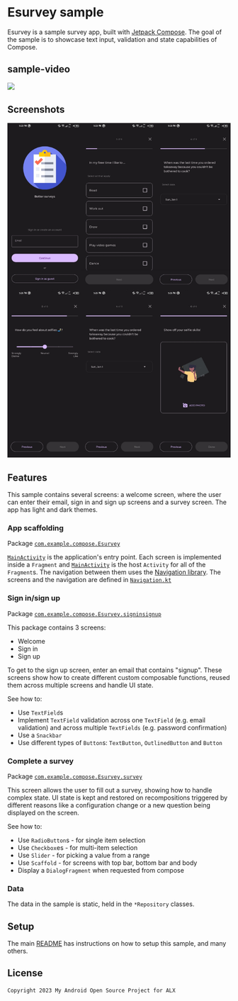 # Esurvey sample

Esurvey is a sample survey app, built with
[Jetpack Compose](https://developer.android.com/jetpack/compose). The goal of the sample is to
showcase text input, validation and state capabilities of Compose.

## sample-video

<img src="screenshots/survey.gif"/>

## Screenshots

<img src="screenshots/screenshots.jpg"/>

## Features

This sample contains several screens: a welcome screen, where the user can enter their email, sign in and sign up screens and a survey screen. The app has light and dark themes.

### App scaffolding

Package [`com.example.compose.Esurvey`][1]

[`MainActivity`][2] is the application's entry point. Each screen is implemented inside a `Fragment` and [`MainActivity`][2] is the host `Activity` for all of the `Fragment`s.
The navigation between them uses the [Navigation library][3]. The screens and the navigation are defined in [`Navigation.kt`][4]

[1]: app/src/main/java/com/example/compose/jetsurvey
[2]: app/src/main/java/com/example/compose/jetsurvey/MainActivity.kt
[3]: https://developer.android.com/guide/navigation
[4]: app/src/main/java/com/example/compose/jetsurvey/Navigation.kt

### Sign in/sign up

Package [`com.example.compose.Esurvey.signinsignup`][5]

This package contains 3 screens:
* Welcome
* Sign in
* Sign up

To get to the sign up screen, enter an email that contains "signup".
These screens show how to create different custom composable functions, reused them across multiple screens and handle UI state.

See how to:

* Use `TextField`s
* Implement `TextField` validation across one `TextField` (e.g. email validation) and across multiple `TextFields` (e.g. password confirmation)
* Use a `Snackbar`
* Use different types of `Button`s: `TextButton`, `OutlinedButton` and `Button`

[5]: app/src/main/java/com/example/compose/jetsurvey/signinsignup

### Complete a survey

Package [`com.example.compose.Esurvey.survey`][6]

This screen allows the user to fill out a survey, showing how to handle complex state. UI state is kept and restored on recompositions triggered by different reasons like a configuration change or a new question being displayed on the screen.

See how to:

* Use `RadioButton`s - for single item selection
* Use `Checkbox`es - for multi-item selection
* Use `Slider` - for picking a value from a range
* Use `Scaffold` - for screens with top bar, bottom bar and body
* Display a `DialogFragment` when requested from compose

[6]: app/src/main/java/com/example/compose/jetsurvey/survey

### Data

The data in the sample is static, held in the `*Repository` classes.

## Setup
The main [README](https://github.com/Elyablegese/Esurvey-android/) has instructions on how to
setup this sample, and many others.

## License

```
Copyright 2023 My Android Open Source Project for ALX
